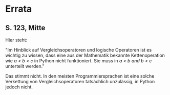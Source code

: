 # Errata

## S. 123, Mitte
Hier steht:

"Im Hinblick auf Vergleichsoperatoren und logische Operatoren ist es wichtig zu wissen, dass eine aus der Mathematik bekannte Kettenoperation wie _a < b < c_
in Python nicht funktioniert. Sie muss in _a < b and b < c_ unterteilt werden."

Das stimmt nicht. In den meisten Programmiersprachen ist eine solche Verkettung von Vergleichsoperatoren tatsächlich unzulässig, in Python jedoch nicht.
